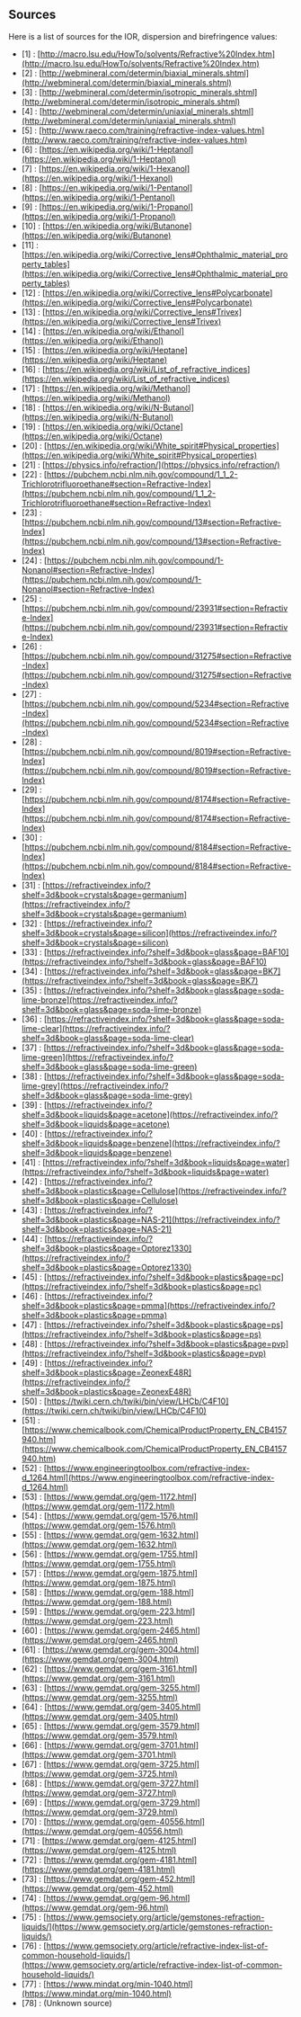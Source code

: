 ## Sources
Here is a list of sources for the IOR, dispersion and birefringence values:

* [1] : [http://macro.lsu.edu/HowTo/solvents/Refractive%20Index.htm](http://macro.lsu.edu/HowTo/solvents/Refractive%20Index.htm)
* [2] : [http://webmineral.com/determin/biaxial_minerals.shtml](http://webmineral.com/determin/biaxial_minerals.shtml)
* [3] : [http://webmineral.com/determin/isotropic_minerals.shtml](http://webmineral.com/determin/isotropic_minerals.shtml)
* [4] : [http://webmineral.com/determin/uniaxial_minerals.shtml](http://webmineral.com/determin/uniaxial_minerals.shtml)
* [5] : [http://www.raeco.com/training/refractive-index-values.htm](http://www.raeco.com/training/refractive-index-values.htm)
* [6] : [https://en.wikipedia.org/wiki/1-Heptanol](https://en.wikipedia.org/wiki/1-Heptanol)
* [7] : [https://en.wikipedia.org/wiki/1-Hexanol](https://en.wikipedia.org/wiki/1-Hexanol)
* [8] : [https://en.wikipedia.org/wiki/1-Pentanol](https://en.wikipedia.org/wiki/1-Pentanol)
* [9] : [https://en.wikipedia.org/wiki/1-Propanol](https://en.wikipedia.org/wiki/1-Propanol)
* [10] : [https://en.wikipedia.org/wiki/Butanone](https://en.wikipedia.org/wiki/Butanone)
* [11] : [https://en.wikipedia.org/wiki/Corrective_lens#Ophthalmic_material_property_tables](https://en.wikipedia.org/wiki/Corrective_lens#Ophthalmic_material_property_tables)
* [12] : [https://en.wikipedia.org/wiki/Corrective_lens#Polycarbonate](https://en.wikipedia.org/wiki/Corrective_lens#Polycarbonate)
* [13] : [https://en.wikipedia.org/wiki/Corrective_lens#Trivex](https://en.wikipedia.org/wiki/Corrective_lens#Trivex)
* [14] : [https://en.wikipedia.org/wiki/Ethanol](https://en.wikipedia.org/wiki/Ethanol)
* [15] : [https://en.wikipedia.org/wiki/Heptane](https://en.wikipedia.org/wiki/Heptane)
* [16] : [https://en.wikipedia.org/wiki/List_of_refractive_indices](https://en.wikipedia.org/wiki/List_of_refractive_indices)
* [17] : [https://en.wikipedia.org/wiki/Methanol](https://en.wikipedia.org/wiki/Methanol)
* [18] : [https://en.wikipedia.org/wiki/N-Butanol](https://en.wikipedia.org/wiki/N-Butanol)
* [19] : [https://en.wikipedia.org/wiki/Octane](https://en.wikipedia.org/wiki/Octane)
* [20] : [https://en.wikipedia.org/wiki/White_spirit#Physical_properties](https://en.wikipedia.org/wiki/White_spirit#Physical_properties)
* [21] : [https://physics.info/refraction/](https://physics.info/refraction/)
* [22] : [https://pubchem.ncbi.nlm.nih.gov/compound/1_1_2-Trichlorotrifluoroethane#section=Refractive-Index](https://pubchem.ncbi.nlm.nih.gov/compound/1_1_2-Trichlorotrifluoroethane#section=Refractive-Index)
* [23] : [https://pubchem.ncbi.nlm.nih.gov/compound/13#section=Refractive-Index](https://pubchem.ncbi.nlm.nih.gov/compound/13#section=Refractive-Index)
* [24] : [https://pubchem.ncbi.nlm.nih.gov/compound/1-Nonanol#section=Refractive-Index](https://pubchem.ncbi.nlm.nih.gov/compound/1-Nonanol#section=Refractive-Index)
* [25] : [https://pubchem.ncbi.nlm.nih.gov/compound/23931#section=Refractive-Index](https://pubchem.ncbi.nlm.nih.gov/compound/23931#section=Refractive-Index)
* [26] : [https://pubchem.ncbi.nlm.nih.gov/compound/31275#section=Refractive-Index](https://pubchem.ncbi.nlm.nih.gov/compound/31275#section=Refractive-Index)
* [27] : [https://pubchem.ncbi.nlm.nih.gov/compound/5234#section=Refractive-Index](https://pubchem.ncbi.nlm.nih.gov/compound/5234#section=Refractive-Index)
* [28] : [https://pubchem.ncbi.nlm.nih.gov/compound/8019#section=Refractive-Index](https://pubchem.ncbi.nlm.nih.gov/compound/8019#section=Refractive-Index)
* [29] : [https://pubchem.ncbi.nlm.nih.gov/compound/8174#section=Refractive-Index](https://pubchem.ncbi.nlm.nih.gov/compound/8174#section=Refractive-Index)
* [30] : [https://pubchem.ncbi.nlm.nih.gov/compound/8184#section=Refractive-Index](https://pubchem.ncbi.nlm.nih.gov/compound/8184#section=Refractive-Index)
* [31] : [https://refractiveindex.info/?shelf=3d&book=crystals&page=germanium](https://refractiveindex.info/?shelf=3d&book=crystals&page=germanium)
* [32] : [https://refractiveindex.info/?shelf=3d&book=crystals&page=silicon](https://refractiveindex.info/?shelf=3d&book=crystals&page=silicon)
* [33] : [https://refractiveindex.info/?shelf=3d&book=glass&page=BAF10](https://refractiveindex.info/?shelf=3d&book=glass&page=BAF10)
* [34] : [https://refractiveindex.info/?shelf=3d&book=glass&page=BK7](https://refractiveindex.info/?shelf=3d&book=glass&page=BK7)
* [35] : [https://refractiveindex.info/?shelf=3d&book=glass&page=soda-lime-bronze](https://refractiveindex.info/?shelf=3d&book=glass&page=soda-lime-bronze)
* [36] : [https://refractiveindex.info/?shelf=3d&book=glass&page=soda-lime-clear](https://refractiveindex.info/?shelf=3d&book=glass&page=soda-lime-clear)
* [37] : [https://refractiveindex.info/?shelf=3d&book=glass&page=soda-lime-green](https://refractiveindex.info/?shelf=3d&book=glass&page=soda-lime-green)
* [38] : [https://refractiveindex.info/?shelf=3d&book=glass&page=soda-lime-grey](https://refractiveindex.info/?shelf=3d&book=glass&page=soda-lime-grey)
* [39] : [https://refractiveindex.info/?shelf=3d&book=liquids&page=acetone](https://refractiveindex.info/?shelf=3d&book=liquids&page=acetone)
* [40] : [https://refractiveindex.info/?shelf=3d&book=liquids&page=benzene](https://refractiveindex.info/?shelf=3d&book=liquids&page=benzene)
* [41] : [https://refractiveindex.info/?shelf=3d&book=liquids&page=water](https://refractiveindex.info/?shelf=3d&book=liquids&page=water)
* [42] : [https://refractiveindex.info/?shelf=3d&book=plastics&page=Cellulose](https://refractiveindex.info/?shelf=3d&book=plastics&page=Cellulose)
* [43] : [https://refractiveindex.info/?shelf=3d&book=plastics&page=NAS-21](https://refractiveindex.info/?shelf=3d&book=plastics&page=NAS-21)
* [44] : [https://refractiveindex.info/?shelf=3d&book=plastics&page=Optorez1330](https://refractiveindex.info/?shelf=3d&book=plastics&page=Optorez1330)
* [45] : [https://refractiveindex.info/?shelf=3d&book=plastics&page=pc](https://refractiveindex.info/?shelf=3d&book=plastics&page=pc)
* [46] : [https://refractiveindex.info/?shelf=3d&book=plastics&page=pmma](https://refractiveindex.info/?shelf=3d&book=plastics&page=pmma)
* [47] : [https://refractiveindex.info/?shelf=3d&book=plastics&page=ps](https://refractiveindex.info/?shelf=3d&book=plastics&page=ps)
* [48] : [https://refractiveindex.info/?shelf=3d&book=plastics&page=pvp](https://refractiveindex.info/?shelf=3d&book=plastics&page=pvp)
* [49] : [https://refractiveindex.info/?shelf=3d&book=plastics&page=ZeonexE48R](https://refractiveindex.info/?shelf=3d&book=plastics&page=ZeonexE48R)
* [50] : [https://twiki.cern.ch/twiki/bin/view/LHCb/C4F10](https://twiki.cern.ch/twiki/bin/view/LHCb/C4F10)
* [51] : [https://www.chemicalbook.com/ChemicalProductProperty_EN_CB4157940.htm](https://www.chemicalbook.com/ChemicalProductProperty_EN_CB4157940.htm)
* [52] : [https://www.engineeringtoolbox.com/refractive-index-d_1264.html](https://www.engineeringtoolbox.com/refractive-index-d_1264.html)
* [53] : [https://www.gemdat.org/gem-1172.html](https://www.gemdat.org/gem-1172.html)
* [54] : [https://www.gemdat.org/gem-1576.html](https://www.gemdat.org/gem-1576.html)
* [55] : [https://www.gemdat.org/gem-1632.html](https://www.gemdat.org/gem-1632.html)
* [56] : [https://www.gemdat.org/gem-1755.html](https://www.gemdat.org/gem-1755.html)
* [57] : [https://www.gemdat.org/gem-1875.html](https://www.gemdat.org/gem-1875.html)
* [58] : [https://www.gemdat.org/gem-188.html](https://www.gemdat.org/gem-188.html)
* [59] : [https://www.gemdat.org/gem-223.html](https://www.gemdat.org/gem-223.html)
* [60] : [https://www.gemdat.org/gem-2465.html](https://www.gemdat.org/gem-2465.html)
* [61] : [https://www.gemdat.org/gem-3004.html](https://www.gemdat.org/gem-3004.html)
* [62] : [https://www.gemdat.org/gem-3161.html](https://www.gemdat.org/gem-3161.html)
* [63] : [https://www.gemdat.org/gem-3255.html](https://www.gemdat.org/gem-3255.html)
* [64] : [https://www.gemdat.org/gem-3405.html](https://www.gemdat.org/gem-3405.html)
* [65] : [https://www.gemdat.org/gem-3579.html](https://www.gemdat.org/gem-3579.html)
* [66] : [https://www.gemdat.org/gem-3701.html](https://www.gemdat.org/gem-3701.html)
* [67] : [https://www.gemdat.org/gem-3725.html](https://www.gemdat.org/gem-3725.html)
* [68] : [https://www.gemdat.org/gem-3727.html](https://www.gemdat.org/gem-3727.html)
* [69] : [https://www.gemdat.org/gem-3729.html](https://www.gemdat.org/gem-3729.html)
* [70] : [https://www.gemdat.org/gem-40556.html](https://www.gemdat.org/gem-40556.html)
* [71] : [https://www.gemdat.org/gem-4125.html](https://www.gemdat.org/gem-4125.html)
* [72] : [https://www.gemdat.org/gem-4181.html](https://www.gemdat.org/gem-4181.html)
* [73] : [https://www.gemdat.org/gem-452.html](https://www.gemdat.org/gem-452.html)
* [74] : [https://www.gemdat.org/gem-96.html](https://www.gemdat.org/gem-96.html)
* [75] : [https://www.gemsociety.org/article/gemstones-refraction-liquids/](https://www.gemsociety.org/article/gemstones-refraction-liquids/)
* [76] : [https://www.gemsociety.org/article/refractive-index-list-of-common-household-liquids/](https://www.gemsociety.org/article/refractive-index-list-of-common-household-liquids/)
* [77] : [https://www.mindat.org/min-1040.html](https://www.mindat.org/min-1040.html)
* [78] : (Unknown source)
